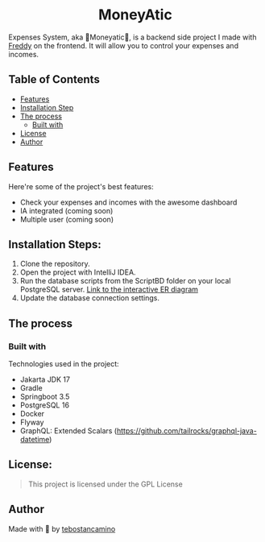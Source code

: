<h1 align="center" id="title">MoneyAtic</h1>

<p id="description">Expenses System, aka 🤑Moneyatic🤪, is a backend side project I made with 
  <a href="https://github.com/Freddyz5">Freddy</a>
on the frontend. It will allow you to control your expenses and incomes.</p>


## Table of Contents

- [Features](#features)
- [Installation Step](#installation-steps)
- [The process](#the-process)
  - [Built with](#built-with)
- [License](#license)
- [Author](#author)

  
## Features

Here're some of the project's best features: 

*   Check your expenses and incomes with the awesome dashboard
*   IA integrated (coming soon)
*   Multiple user (coming soon)

## Installation Steps:

1. Clone the repository.
2. Open the project with IntelliJ IDEA.
3. Run the database scripts from the ScriptBD folder on your local PostgreSQL server. <a href="https://app.chartdb.io/diagrams/vdevquw9sxua">Link to the interactive ER diagram</a> 
4. Update the database connection settings.

## The process 
### Built with

Technologies used in the project:

*   Jakarta JDK 17
*   Gradle
*   Springboot 3.5
*   PostgreSQL 16
* Docker
* Flyway
* GraphQL: Extended Scalars (https://github.com/tailrocks/graphql-java-datetime)

## License:

> This project is licensed under the GPL License

## Author

Made with 🖤 by [tebostancamino](https://instagram.com/tebostancamino)
